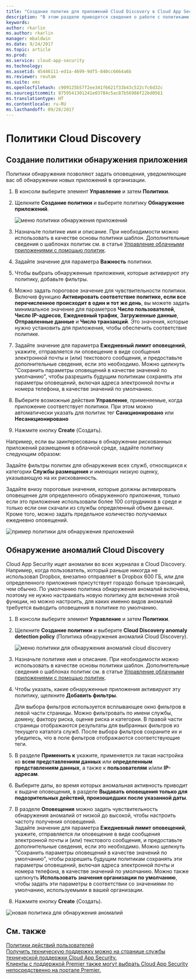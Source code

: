 ```yaml
---
title: "Создание политик для приложений Cloud Discovery в Cloud App Security | Microsoft Docs"
description: "В этом разделе приводятся сведения о работе с политиками Cloud Discovery."
keywords: 
author: rkarlin
ms.author: rkarlin
manager: mbaldwin
ms.date: 9/24/2017
ms.topic: article
ms.prod: 
ms.service: cloud-app-security
ms.technology: 
ms.assetid: 45446111-ed1a-4699-9df5-840cc6664a6b
ms.reviewer: reutam
ms.suite: ems
ms.openlocfilehash: c909125b57f2ee341f6621f33b43c522cfc6d32c
ms.sourcegitcommit: 8759541301241e03784c5ac87b56986f22bd0561
ms.translationtype: HT
ms.contentlocale: ru-RU
ms.lasthandoff: 09/28/2017
---
```

# <a name="cloud-discovery-policies"></a>Политики Cloud Discovery
    
## <a name="creating-an-app-discovery-policy"></a>Создание политики обнаружения приложения  
Политики обнаружения позволяют задать оповещения, уведомляющие вас об обнаружении новых приложений в организации.  
  
1.  В консоли выберите элемент **Управление** и затем **Политики**.  
  
2.  Щелкните **Создание политики** и выберите политику **Обнаружение приложений**.  
  
     ![меню политики обнаружения приложений](./media/app-discovery-policy-menu.png "меню политики обнаружения приложений")  
  
3.  Назначьте политике имя и описание. При необходимости можно использовать в качестве основы политики шаблон. Дополнительные сведения о шаблонах политик см. в статье [Управление облачными приложениями с помощью политик](control-cloud-apps-with-policies.md).  
  
4.  Задайте значение для параметра **Важность** политики.

5. Чтобы выбрать обнаруженные приложения, которые активируют эту политику, добавьте фильтры.  
  
6.  Можно задать пороговое значение для чувствительности политики. Включив функцию **Активировать соответствие политике, если все перечисленное происходит в один и тот же день**, вы можете задать минимальное значение для параметров **Число пользователей**, **Число IP-адресов**, **Ежедневный трафик**, **Загруженные данные**, **Отправленные данные** и **Число транзакций**. Это значения, которые нужно установить для приложения, чтобы обеспечить соответствие политике.  
  
7.  Задайте значение для параметра **Ежедневный лимит оповещений**, укажите, отправляется ли оповещение в виде сообщения электронной почты и (или) текстового сообщения, и предоставьте дополнительные сведения, если это необходимо. Можно щелкнуть "Сохранить параметры оповещений в качестве значений по умолчанию", чтобы разрешить будущим политикам сохранять эти параметры оповещений, включая адреса электронной почты и номера телефона, в качестве значений по умолчанию.  
  
8. Выберите возможные действия **Управление**, применяемые, когда приложение соответствует политики. При этом можно автоматически указать для политик тег **Санкционировано** или **Несанкционировано** 

8.  Нажмите кнопку **Create** (Создать).  
  
Например, если вы заинтересованы в обнаружении рискованных приложений размещения в облачной среде, задайте политику следующим образом:  
  
Задайте фильтры политик для обнаружения всех служб, относящихся к категории **Службы размещения** и имеющих низкую оценку, указывающую на их рискованность.   
   
Задайте внизу пороговые значения, которые должны активировать оповещение для определенного обнаруженного приложения, только если это приложение использовали более 100 сотрудников в среде и только если они скачали из службы определенный объем данных.   
Кроме того, можно задать предельное количество получаемых ежедневно оповещений.  
  
![пример политики для обнаружения приложений](./media/app-discovery-policy-example.png "пример политики для обнаружения приложений")  
  
## <a name="cloud-discovery-anomaly-detection"></a>Обнаружение аномалий Cloud Discovery  
Cloud App Security ищет аномалии во всех журналах в Cloud Discovery. Например, когда пользователь, который раньше никогда не использовал Dropbox, внезапно отправляет в Dropbox 600 ГБ, или для определенного приложения присутствует гораздо больше транзакций, чем обычно. По умолчанию политика обнаружения аномалий включена, поэтому не нужно настраивать новую политику для включения этой функции, но можно настроить, для каких именно видов аномалий требуется выводить оповещения в политике по умолчанию.  
  
1.  В консоли выберите элемент **Управление** и затем **Политики**.  
  
2.  Щелкните **Создание политики** и выберите **Cloud Discovery anomaly detection policy** (Политика обнаружения аномалий Cloud Discovery).  
  
     ![меню политики для обнаружения аномалий cloud discovery](./media/cloud-discovery-anomaly-detection-policy-menu.png "меню политики для обнаружения аномалий cloud discovery")  
  
3.  Назначьте политике имя и описание. При необходимости можно использовать в качестве основы политики шаблон. Дополнительные сведения о шаблонах политик см. в статье [Управление облачными приложениями с помощью политик](control-cloud-apps-with-policies.md).  
  
4.  Чтобы указать, какие обнаруженные приложения активируют эту политику, щелкните **Добавить фильтры**.  
  
     Для выбора фильтров используется всплывающее окно фильтров в левой части страницы. Можно фильтровать по имени службы, домену, фактору риска, оценке риска и категории. В правой части страницы отображаются результаты для выбранных фильтров из текущего каталога служб. После выбора фильтров сохраните их и убедитесь, что в поле фильтров отображаются соответствующие теги.  
  
5.  В разделе **Применить к** укажите, применяется ли такая настройка ко **всем представлениям данных** или **определенным представлениям данных**, а также к **пользователям** и/или **IP-адресам**.  
  
6.  Выберите даты, во время которых аномальная активность приводит к выдаче оповещения, в разделе **Выдавать оповещения только для подозрительных действий, произошедших после указанной даты**.  
  
7.  В разделе **Оповещения** можно задать чувствительность обнаружения аномалий от низкой до высокой, чтобы настроить частоту получения оповещений.  
Задайте значение для параметра **Ежедневный лимит оповещений**, укажите, отправляется ли оповещение в виде сообщения электронной почты и (или) текстового сообщения, и предоставьте дополнительные сведения, если это необходимо. Можно щелкнуть "Сохранить параметры оповещений в качестве значений по умолчанию", чтобы разрешить будущим политикам сохранять эти параметры оповещений, включая адреса электронной почты и номера телефона, в качестве значений по умолчанию. Можно также щелкнуть **Использовать значения организации по умолчанию**, чтобы задать эти параметры в соответствии со значениями по умолчанию, используемыми в вашей организации.  
  
9. Нажмите кнопку **Create** (Создать).  
  
![новая политика для обнаружения аномалий](./media/new-discovery-anomaly-policy.png "новая политика для обнаружения аномалий")  
  
## <a name="see-also"></a>См. также  
[Политики действий пользователей](user-activity-policies.md)   
[Получить техническую поддержку можно на странице службы технической поддержки Cloud App Security.](http://support.microsoft.com/oas/default.aspx?prid=16031)   
[Клиенты с поддержкой Premier также могут выбрать Cloud App Security непосредственно на портале Premier.](https://premier.microsoft.com/)  
  
  